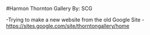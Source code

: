 #Harmon Thornton Gallery
By: SCG

-Trying to make a new website from the old Google Site 
-https://sites.google.com/site/thorntongallery/home
